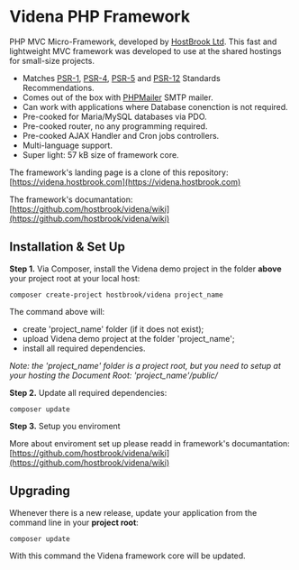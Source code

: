 # Videna PHP Framework

PHP MVC Micro-Framework, developed by [HostBrook Ltd](https://hostbrook.com).
This fast and lightweight MVC framework was developed to use at the shared hostings for small-size projects.

- Matches [PSR-1](https://www.php-fig.org/psr/psr-1/), [PSR-4](https://www.php-fig.org/psr/psr-4/), [PSR-5](https://www.php-fig.org/psr/psr-5/) and [PSR-12](https://www.php-fig.org/psr/psr-12/) Standards Recommendations.
- Comes out of the box with [PHPMailer](https://github.com/PHPMailer/PHPMailer) SMTP mailer.
- Can work with applications where Database conenction is not required.
- Pre-cooked for Maria/MySQL databases via PDO.
- Pre-cooked router, no any programming required.
- Pre-cooked AJAX Handler and Cron jobs controllers.
- Multi-language support.
- Super light: 57 kB size of framework core.

The framework's landing page is a clone of this repository: [https://videna.hostbrook.com](https://videna.hostbrook.com)

The framework's documantation: [https://github.com/hostbrook/videna/wiki](https://github.com/hostbrook/videna/wiki)

## Installation & Set Up

**Step 1.** Via Composer, install the Videna demo project in the folder **above** your project root at your local host:
```shell
composer create-project hostbrook/videna project_name
```
The command above will:
- create 'project_name' folder (if it does not exist);
- upload Videna demo project at the folder 'project_name';
- install all required dependencies.

_Note: the 'project_name' folder is a project root, but you need to setup at your hosting the Document Root: 'project_name'/public/_

**Step 2.** Update all required dependencies:
```shell
composer update
```

**Step 3.** Setup you enviroment

More about enviroment set up please readd in framework's documantation: [https://github.com/hostbrook/videna/wiki](https://github.com/hostbrook/videna/wiki)

## Upgrading

Whenever there is a new release, update your application from the command line in your **project root**:
```shell
composer update
```
With this command the Videna framework core will be updated.